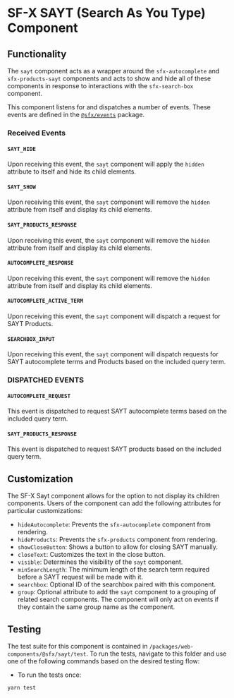 # SF-X SAYT (Search As You Type) Component

## Functionality

The `sayt` component acts as a wrapper around the `sfx-autocomplete` and
`sfx-products-sayt` components and acts to show and hide all of these components
in response to interactions with the `sfx-search-box` component.

This component listens for and dispatches a number of events. These events are defined in the [`@sfx/events`][sfx-events] package.

### Received Events

#### `SAYT_HIDE`

Upon receiving this event, the `sayt` component will apply the `hidden`
attribute to itself and hide its child elements.

#### `SAYT_SHOW`

Upon receiving this event, the `sayt` component will remove the `hidden`
attribute from itself and display its child elements.

#### `SAYT_PRODUCTS_RESPONSE`

Upon receiving this event, the `sayt` component will remove the `hidden`
attribute from itself and display its child elements.

#### `AUTOCOMPLETE_RESPONSE`

Upon receiving this event, the `sayt` component will remove the `hidden`
attribute from itself and display its child elements.

#### `AUTOCOMPLETE_ACTIVE_TERM`

Upon receiving this event, the `sayt` component will dispatch a request for SAYT Products.

#### `SEARCHBOX_INPUT`

Upon receiving this event, the `sayt` component will dispatch requests for SAYT autocomplete terms and Products based on the included query term.

### DISPATCHED EVENTS

#### `AUTOCOMPLETE_REQUEST`

This event is dispatched to request SAYT autocomplete terms based on the included query term.

#### `SAYT_PRODUCTS_RESPONSE`

This event is dispatched to request SAYT products based on the included query term.

## Customization

The SF-X Sayt component allows for the option to not display its children
components. Users of the component can add the following attributes for
particular customizations:

- `hideAutocomplete`: Prevents the `sfx-autocomplete` component from rendering.
- `hideProducts`: Prevents the `sfx-products` component from rendering.
- `showCloseButton`: Shows a button to allow for closing SAYT manually.
- `closeText`: Customizes the text in the close button.
- `visible`: Determines the visibility of the `sayt` component.
- `minSearchLength`: The minimum length of the search term required before a SAYT request will be made with it.
- `searchbox`: Optional ID of the searchbox paired with this component.
- `group`: Optional attribute to add the `sayt` component to a grouping of related search components. The component will only act on events if they contain the same group name as the component.

## Testing

The test suite for this component is contained in `/packages/web-components/@sfx/sayt/test`.
To run the tests, navigate to this folder and use one of the following commands based on the desired testing flow:

- To run the tests once:

```sh
yarn test
```

[sfx-events]: https://github.com/groupby/sfx-events
